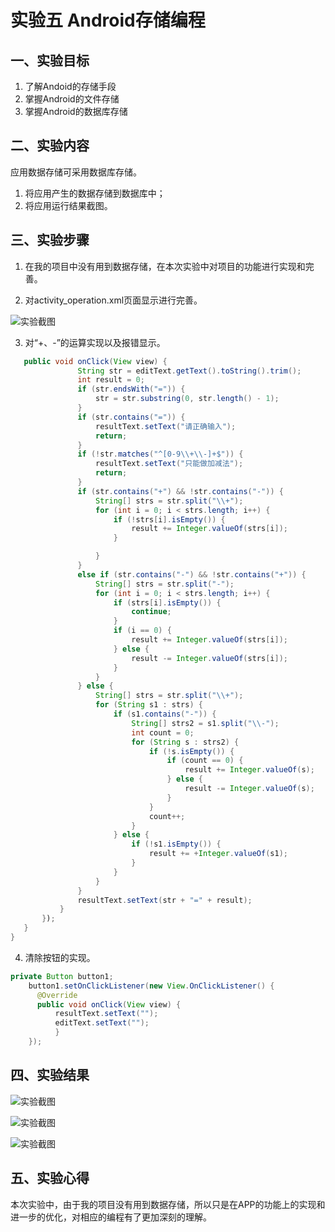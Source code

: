 # 实验五 Android存储编程 

## 一、实验目标

1. 了解Andoid的存储手段
2. 掌握Android的文件存储
3. 掌握Android的数据库存储

## 二、实验内容

应用数据存储可采用数据库存储。

1. 将应用产生的数据存储到数据库中；
2. 将应用运行结果截图。

## 三、实验步骤
1. 在我的项目中没有用到数据存储，在本次实验中对项目的功能进行实现和完善。

2. 对activity_operation.xml页面显示进行完善。

![实验截图](https://github.com/hkx0505/android-labs-2020/blob/master/students/net1814080903129/TP/lab5(1).PNG)

3. 对“+、-”的运算实现以及报错显示。

 ```java
    public void onClick(View view) {
                String str = editText.getText().toString().trim();
                int result = 0;
                if (str.endsWith("=")) {
                    str = str.substring(0, str.length() - 1);
                }
                if (str.contains("=")) {
                    resultText.setText("请正确输入");
                    return;
                }
                if (!str.matches("^[0-9\\+\\-]+$")) {
                    resultText.setText("只能做加减法");
                    return;
                }
                if (str.contains("+") && !str.contains("-")) {
                    String[] strs = str.split("\\+");
                    for (int i = 0; i < strs.length; i++) {
                        if (!strs[i].isEmpty()) {
                            result += Integer.valueOf(strs[i]);
                        }

                    }
                }
                else if (str.contains("-") && !str.contains("+")) {
                    String[] strs = str.split("-");
                    for (int i = 0; i < strs.length; i++) {
                        if (strs[i].isEmpty()) {
                            continue;
                        }
                        if (i == 0) {
                            result += Integer.valueOf(strs[i]);
                        } else {
                            result -= Integer.valueOf(strs[i]);
                        }
                    }
                } else {
                    String[] strs = str.split("\\+");
                    for (String s1 : strs) {
                        if (s1.contains("-")) {
                            String[] strs2 = s1.split("\\-");
                            int count = 0;
                            for (String s : strs2) {
                                if (!s.isEmpty()) {
                                    if (count == 0) {
                                        result += Integer.valueOf(s);
                                    } else {
                                        result -= Integer.valueOf(s);
                                    }
                                }
                                count++;
                            }
                        } else {
                            if (!s1.isEmpty()) {
                                result += +Integer.valueOf(s1);
                            }
                        }
                    }
                }
                resultText.setText(str + "=" + result);
            }
        });
    }
}
```

4. 清除按钮的实现。

```java
private Button button1;
    button1.setOnClickListener(new View.OnClickListener() {
      @Override
      public void onClick(View view) {
          resultText.setText("");
          editText.setText("");
          }
    });
```

## 四、实验结果
![实验截图](https://github.com/hkx0505/android-labs-2020/blob/master/students/net1814080903129/TP/lab5(2).PNG)

![实验截图](https://github.com/hkx0505/android-labs-2020/blob/master/students/net1814080903129/TP/lab5(3).PNG)

![实验截图](https://github.com/hkx0505/android-labs-2020/blob/master/students/net1814080903129/TP/lab5(4).PNG)


## 五、实验心得
本次实验中，由于我的项目没有用到数据存储，所以只是在APP的功能上的实现和进一步的优化，对相应的编程有了更加深刻的理解。

